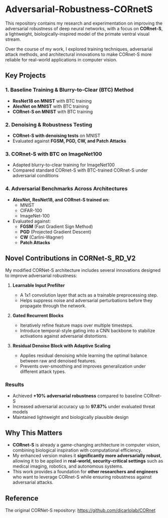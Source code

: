 # Adversarial-Robustness-CORnetS

This repository contains my research and experimentation on improving the adversarial robustness of deep neural networks, with a focus on **CORnet-S**, a lightweight, biologically-inspired model of the primate ventral visual stream.  

Over the course of my work, I explored training techniques, adversarial attack methods, and architectural innovations to make CORnet-S more reliable for real-world applications in computer vision.

## Key Projects

### 1. Baseline Training & Blurry-to-Clear (BTC) Method
- **ResNet18 on MNIST** with BTC training  
- **AlexNet on MNIST** with BTC training  
- **CORnet-S on MNIST** with BTC training  

### 2. Denoising & Robustness Testing
- **CORnet-S with denoising tests** on MNIST  
- Evaluated against **FGSM, PGD, CW, and Patch Attacks**  

### 3. CORnet-S with BTC on ImageNet100
- Adapted blurry-to-clear training for ImageNet100  
- Compared standard CORnet-S with BTC-trained CORnet-S under adversarial conditions  

### 4. Adversarial Benchmarks Across Architectures
- **AlexNet, ResNet18, and CORnet-S trained on:**
  - MNIST  
  - CIFAR-100  
  - ImageNet-100  
- Evaluated against:
  - **FGSM** (Fast Gradient Sign Method)  
  - **PGD** (Projected Gradient Descent)  
  - **CW** (Carlini-Wagner)  
  - **Patch Attacks**

##  Novel Contributions in CORNet-S_RD_V2

My modified CORNet-S architecture includes several innovations designed to improve adversarial robustness:

1. **Learnable Input Prefilter**  
   - A 1x1 convolution layer that acts as a trainable preprocessing step.  
   - Helps suppress noise and adversarial perturbations before they propagate through the network.  

2. **Gated Recurrent Blocks**  
   - Iteratively refine feature maps over multiple timesteps.  
   - Introduce temporal-style gating into a CNN backbone to stabilize activations against adversarial distortions.  

3. **Residual Denoise Block with Adaptive Scaling**  
   - Applies residual denoising while learning the optimal balance between raw and denoised features.  
   - Prevents over-smoothing and improves generalization under different attack types.   

### Results
- Achieved **+10% adversarial robustness** compared to baseline CORnet-S  
- Increased adversarial accuracy up to **97.87%** under evaluated threat models  
- Maintained lightweight and biologically plausible design  

## Why This Matters

- **CORnet-S** is already a game-changing architecture in computer vision, combining biological inspiration with computational efficiency.  
- My enhanced version makes it **significantly more adversarially robust**, allowing it to be applied in **real-world, security-critical settings** such as medical imaging, robotics, and autonomous systems.  
- This work provides a foundation for **other researchers and engineers** who want to leverage CORnet-S while ensuring robustness against adversarial attacks.  

## Reference
The original CORNet-S repository: 
https://github.com/dicarlolab/CORnet
